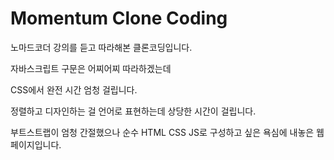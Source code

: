 # Momentum Clone Coding

노마드코더 강의를 듣고 따라해본 클론코딩입니다.

자바스크립트 구문은 어찌어찌 따라하겠는데 

CSS에서 완전 시간 엄청 걸립니다.

정렬하고 디자인하는 걸 언어로 표현하는데 상당한 시간이 걸립니다.

부트스트랩이 엄청 간절했으나 순수 HTML CSS JS로 구성하고 싶은 욕심에 내놓은 웹페이지입니다.
